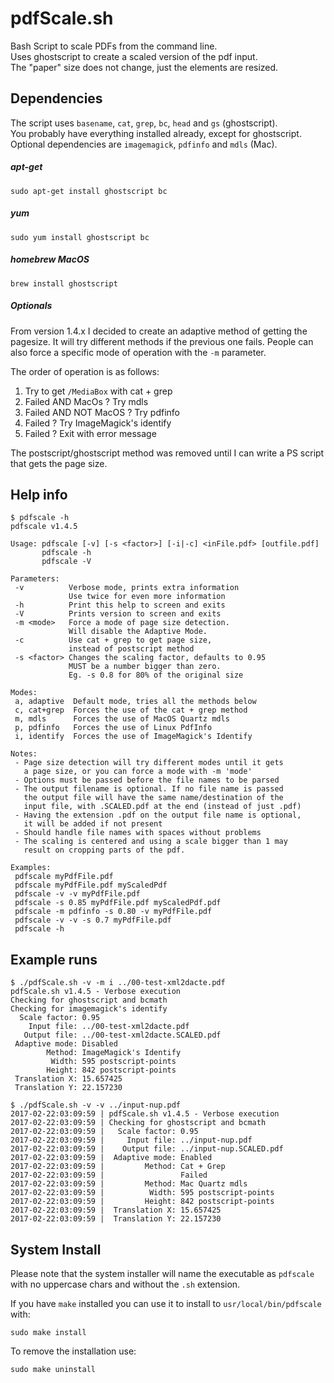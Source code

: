# pdfScale.sh
Bash Script to scale PDFs from the command line.  
Uses ghostscript to create a scaled version of the pdf input.  
The "paper" size does not change, just the elements are resized.   

## Dependencies  
The script uses `basename`, `cat`, `grep`, `bc`, `head` and `gs` (ghostscript).   
You probably have everything installed already, except for ghostscript.   
Optional dependencies are `imagemagick`, `pdfinfo` and `mdls` (Mac).

##### apt-get
```
sudo apt-get install ghostscript bc
```
##### yum
```
sudo yum install ghostscript bc
```
##### homebrew MacOS
```
brew install ghostscript
```
##### Optionals
From version 1.4.x I decided to create an adaptive method of getting the pagesize. It will try different methods if the previous one fails. People can also force a specific mode of operation with the `-m` parameter.   
 
The order of operation is as follows:
 1. Try to get `/MediaBox` with cat + grep
 2. Failed AND MacOs ? Try mdls
 3. Failed AND NOT MacOS ? Try pdfinfo
 4. Failed ? Try ImageMagick's identify
 5. Failed ? Exit with error message
 
The postscript/ghostscript method was removed until I can write a PS script that gets the page size.   
 
## Help info
```
$ pdfscale -h
pdfscale v1.4.5

Usage: pdfscale [-v] [-s <factor>] [-i|-c] <inFile.pdf> [outfile.pdf]
       pdfscale -h
       pdfscale -V

Parameters:
 -v          Verbose mode, prints extra information
             Use twice for even more information
 -h          Print this help to screen and exits
 -V          Prints version to screen and exits
 -m <mode>   Force a mode of page size detection. 
             Will disable the Adaptive Mode.
 -c          Use cat + grep to get page size, 
             instead of postscript method
 -s <factor> Changes the scaling factor, defaults to 0.95
             MUST be a number bigger than zero. 
             Eg. -s 0.8 for 80% of the original size 

Modes:
 a, adaptive  Default mode, tries all the methods below
 c, cat+grep  Forces the use of the cat + grep method
 m, mdls      Forces the use of MacOS Quartz mdls
 p, pdfinfo   Forces the use of Linux PdfInfo
 i, identify  Forces the use of ImageMagick's Identify

Notes:
 - Page size detection will try different modes until it gets
   a page size, or you can force a mode with -m 'mode'
 - Options must be passed before the file names to be parsed
 - The output filename is optional. If no file name is passed
   the output file will have the same name/destination of the
   input file, with .SCALED.pdf at the end (instead of just .pdf)
 - Having the extension .pdf on the output file name is optional,
   it will be added if not present
 - Should handle file names with spaces without problems
 - The scaling is centered and using a scale bigger than 1 may
   result on cropping parts of the pdf.

Examples:
 pdfscale myPdfFile.pdf
 pdfscale myPdfFile.pdf myScaledPdf
 pdfscale -v -v myPdfFile.pdf
 pdfscale -s 0.85 myPdfFile.pdf myScaledPdf.pdf
 pdfscale -m pdfinfo -s 0.80 -v myPdfFile.pdf
 pdfscale -v -v -s 0.7 myPdfFile.pdf
 pdfscale -h
```

## Example runs
```
$ ./pdfScale.sh -v -m i ../00-test-xml2dacte.pdf 
pdfScale.sh v1.4.5 - Verbose execution
Checking for ghostscript and bcmath
Checking for imagemagick's identify
  Scale factor: 0.95
    Input file: ../00-test-xml2dacte.pdf
   Output file: ../00-test-xml2dacte.SCALED.pdf
 Adaptive mode: Disabled
        Method: ImageMagick's Identify
         Width: 595 postscript-points
        Height: 842 postscript-points
 Translation X: 15.657425
 Translation Y: 22.157230
```
```
$ ./pdfScale.sh -v -v ../input-nup.pdf 
2017-02-22:03:09:59 | pdfScale.sh v1.4.5 - Verbose execution
2017-02-22:03:09:59 | Checking for ghostscript and bcmath
2017-02-22:03:09:59 |   Scale factor: 0.95
2017-02-22:03:09:59 |     Input file: ../input-nup.pdf
2017-02-22:03:09:59 |    Output file: ../input-nup.SCALED.pdf
2017-02-22:03:09:59 |  Adaptive mode: Enabled
2017-02-22:03:09:59 |         Method: Cat + Grep
2017-02-22:03:09:59 |                 Failed
2017-02-22:03:09:59 |         Method: Mac Quartz mdls
2017-02-22:03:09:59 |          Width: 595 postscript-points
2017-02-22:03:09:59 |         Height: 842 postscript-points
2017-02-22:03:09:59 |  Translation X: 15.657425
2017-02-22:03:09:59 |  Translation Y: 22.157230
```

## System Install
Please note that the system installer will name the executable as `pdfscale` with no uppercase chars and without the `.sh` extension.  
  
If you have `make` installed you can use it to install to `usr/local/bin/pdfscale` with:  
```
sudo make install
```  
  
To remove the installation use:  
```
sudo make uninstall
```
